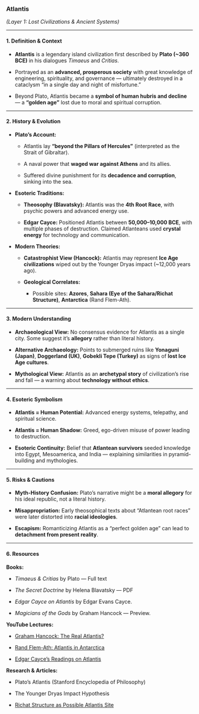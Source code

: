 ### **Atlantis**

_(Layer 1: Lost Civilizations & Ancient Systems)_

---

#### **1. Definition & Context**

- **Atlantis** is a legendary island civilization first described by **Plato (~360 BCE)** in his dialogues _Timaeus_ and _Critias_.
    
- Portrayed as an **advanced, prosperous society** with great knowledge of engineering, spirituality, and governance — ultimately destroyed in a cataclysm “in a single day and night of misfortune.”
    
- Beyond Plato, Atlantis became a **symbol of human hubris and decline** — a **“golden age”** lost due to moral and spiritual corruption.
    

---

#### **2. History & Evolution**

- **Plato’s Account:**
    
    - Atlantis lay **“beyond the Pillars of Hercules”** (interpreted as the Strait of Gibraltar).
        
    - A naval power that **waged war against Athens** and its allies.
        
    - Suffered divine punishment for its **decadence and corruption**, sinking into the sea.
        
- **Esoteric Traditions:**
    
    - **Theosophy (Blavatsky):** Atlantis was the **4th Root Race**, with psychic powers and advanced energy use.
        
    - **Edgar Cayce:** Positioned Atlantis between **50,000–10,000 BCE**, with multiple phases of destruction. Claimed Atlanteans used **crystal energy** for technology and communication.
        
- **Modern Theories:**
    
    - **Catastrophist View (Hancock):** Atlantis may represent **Ice Age civilizations** wiped out by the Younger Dryas impact (~12,000 years ago).
        
    - **Geological Correlates:**
        
        - Possible sites: **Azores**, **Sahara (Eye of the Sahara/Richat Structure)**, **Antarctica** (Rand Flem-Ath).
            

---

#### **3. Modern Understanding**

- **Archaeological View:** No consensus evidence for Atlantis as a single city. Some suggest it’s **allegory** rather than literal history.
    
- **Alternative Archaeology:** Points to submerged ruins like **Yonaguni (Japan)**, **Doggerland (UK)**, **Gobekli Tepe (Turkey)** as signs of **lost Ice Age cultures**.
    
- **Mythological View:** Atlantis as an **archetypal story** of civilization’s rise and fall — a warning about **technology without ethics**.
    

---

#### **4. Esoteric Symbolism**

- **Atlantis = Human Potential:** Advanced energy systems, telepathy, and spiritual science.
    
- **Atlantis = Human Shadow:** Greed, ego-driven misuse of power leading to destruction.
    
- **Esoteric Continuity:** Belief that **Atlantean survivors** seeded knowledge into Egypt, Mesoamerica, and India — explaining similarities in pyramid-building and mythologies.
    

---

#### **5. Risks & Cautions**

- **Myth-History Confusion:** Plato’s narrative might be a **moral allegory** for his ideal republic, not a literal history.
    
- **Misappropriation:** Early theosophical texts about “Atlantean root races” were later distorted into **racial ideologies**.
    
- **Escapism:** Romanticizing Atlantis as a “perfect golden age” can lead to **detachment from present reality**.
    

---

#### **6. Resources**

**Books:**

- _Timaeus & Critias_ by Plato — Full text
    
- _The Secret Doctrine_ by Helena Blavatsky — PDF
    
- _Edgar Cayce on Atlantis_ by Edgar Evans Cayce.
    
- _Magicians of the Gods_ by Graham Hancock — Preview.
    

**YouTube Lectures:**

- [Graham Hancock: The Real Atlantis?](https://www.youtube.com/watch?v=Yx9GSMwcECo)
    
- [Rand Flem-Ath: Atlantis in Antarctica](https://www.youtube.com/watch?v=gG1WcM0_UwU)
    
- [Edgar Cayce’s Readings on Atlantis](https://www.youtube.com/watch?v=v5xIugA5-RA)
    

**Research & Articles:**

- Plato’s Atlantis (Stanford Encyclopedia of Philosophy)
    
- The Younger Dryas Impact Hypothesis
    
- [Richat Structure as Possible Atlantis Site](https://www.sciencedirect.com/science/article/pii/S1110016820301098)